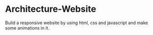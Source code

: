 # Architecture-Website
Build a responsive website by using html, css and javascript and make some animations in it.
